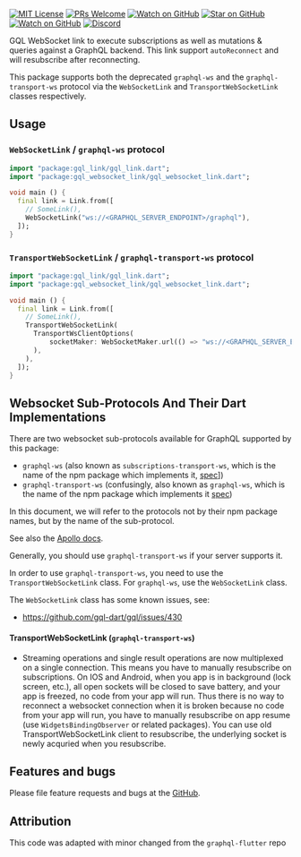 [![MIT License][license-badge]][license-link]
[![PRs Welcome][prs-badge]][prs-link]
[![Watch on GitHub][github-watch-badge]][github-watch-link]
[![Star on GitHub][github-star-badge]][github-star-link]
[![Watch on GitHub][github-forks-badge]][github-forks-link]
[![Discord][discord-badge]][discord-link]

[license-badge]: https://img.shields.io/github/license/gql-dart/gql.svg?style=for-the-badge
[license-link]: https://github.com/gql-dart/gql/blob/master/LICENSE
[prs-badge]: https://img.shields.io/badge/PRs-welcome-brightgreen.svg?style=for-the-badge
[prs-link]: https://github.com/gql-dart/gql/issues

[github-watch-badge]: https://img.shields.io/github/watchers/gql-dart/gql.svg?style=for-the-badge&logo=github&logoColor=ffffff
[github-watch-link]: https://github.com/gql-dart/gql/watchers
[github-star-badge]: https://img.shields.io/github/stars/gql-dart/gql.svg?style=for-the-badge&logo=github&logoColor=ffffff
[github-star-link]: https://github.com/gql-dart/gql/stargazers
[github-forks-badge]: https://img.shields.io/github/forks/gql-dart/gql.svg?style=for-the-badge&logo=github&logoColor=ffffff
[github-forks-link]: https://github.com/gql-dart/gql/network/members

[discord-badge]: https://img.shields.io/discord/559455668810153989.svg?style=for-the-badge&logo=discord&logoColor=ffffff
[discord-link]: https://discord.gg/YBFCTXNbwY

GQL WebSocket link to execute subscriptions as well as mutations & queries against a GraphQL backend. 
This link support `autoReconnect` and will resubscribe after reconnecting.

This package supports both the deprecated `graphql-ws` and the `graphql-transport-ws` protocol
via the `WebSocketLink` and `TransportWebSocketLink` classes respectively.


## Usage

### `WebSocketLink` / `graphql-ws` protocol

```dart
import "package:gql_link/gql_link.dart";
import "package:gql_websocket_link/gql_websocket_link.dart";

void main () {
  final link = Link.from([
    // SomeLink(),
    WebSocketLink("ws://<GRAPHQL_SERVER_ENDPOINT>/graphql"),
  ]);
}

```

### `TransportWebSocketLink` / `graphql-transport-ws` protocol

```dart
import "package:gql_link/gql_link.dart";
import "package:gql_websocket_link/gql_websocket_link.dart";

void main () {
  final link = Link.from([
    // SomeLink(),
    TransportWebSocketLink(
      TransportWsClientOptions(
          socketMaker: WebSocketMaker.url(() => "ws://<GRAPHQL_SERVER_ENDPOINT>/graphql")
      ),
    ),
  ]);
}

```

## Websocket Sub-Protocols And Their Dart Implementations

There are two websocket sub-protocols available for GraphQL supported by this package:

- `graphql-ws`  (also known as `subscriptions-transport-ws`, which is the name of the npm package which implements it, [spec](https://github.com/apollographql/subscriptions-transport-ws/blob/master/PROTOCOL.md)])
- `graphql-transport-ws` (confusingly, also known as `graphql-ws`, which is the name of the npm package which implements it [spec](https://github.com/enisdenjo/graphql-ws/blob/master/PROTOCOL.md))

In this document, we will refer to the protocols not by their npm package names, but by the name of the sub-protocol.

See also the [Apollo docs](https://www.apollographql.com/docs/react/data/subscriptions/#websocket-subprotocols).

Generally, you should use `graphql-transport-ws` if your server supports it.

In order to use `graphql-transport-ws`, you need to use the `TransportWebSocketLink` class.
For `graphql-ws`, use the `WebSocketLink` class.

The `WebSocketLink` class has some known issues, see:

- https://github.com/gql-dart/gql/issues/430


#### TransportWebSocketLink (`graphql-transport-ws`)

- Streaming operations and single result operations are now multiplexed on a single connection.  This means you have to manually resubscribe on subscriptions.
  On IOS and Android, when you app is in background (lock screen, etc.), all open sockets will be closed to save battery, and your app is freezed, no code from your app will run.  Thus there is no way to reconnect a websocket connection when it is broken because no code from your app will run, you have to manually resubscribe on app resume (use `WidgetsBindingObserver` or related packages).  You can use old TransportWebSocketLink client to resubscribe, the underlying socket is newly acquried when you resubscribe. 


## Features and bugs

Please file feature requests and bugs at the [GitHub][tracker].

[tracker]: https://github.com/gql-dart/gql/issues

## Attribution

This code was adapted with minor changed from the `graphql-flutter` repo
